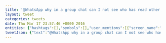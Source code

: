 ```yaml
---
title: '@WhatsApp why in a group chat can I not see who has read other people&#39s messages?'
layout: tweet
categories: tweets
date: Thu Mar 17 23:57:46 +0000 2016
entities: {"hashtags":[],"symbols":[],"user_mentions":[{"screen_name":"WhatsApp","name":"WhatsApp Inc.","id":40148479,"id_str":"40148479","indices":[0,9]}],"urls":[]}
tweetJson: {"text":"@WhatsApp why in a group chat can I not see who has read other people's messages?"}
---
```


